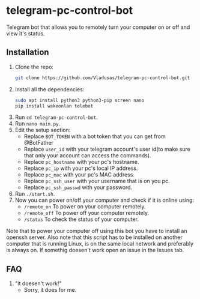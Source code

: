 # telegram-pc-control-bot
Telegram bot that allows you to remotely turn your computer on or off and view it's status.

## Installation
1. Clone the repo:
   ```bash
   git clone https://github.com/Vladusas/telegram-pc-control-bot.git
   ```
2. Install all the dependencies:
   ```bash
   sudo apt install python3 python3-pip screen nano
   pip install wakeonlan telebot
   ```
3. Run `cd telegram-pc-control-bot`.
4. Run `nano main.py`.
5. Edit the setup section:
   - Replace `BOT_TOKEN` with a bot token that you can get from @BotFather
   - Replace `user_id` with your telegram account's user id(to make sure that only your account can access the commands).
   - Replace `pc_hostname` with your pc's hostname.
   - Replace `pc_ip` with your pc's local IP address.
   - Replace `pc_mac` with your pc's MAC address.
   - Replace `pc_ssh_user` with your username that is on you pc.
   - Replace `pc_ssh_passwd` with your password.
6. Run `./start.sh`.
7. Now you can power on/off your computer and check if it is online using:
   - `/remote_on` To power on your computer remotely.
   - `/remote_off` To power off your computer remotely.
   - `/status` To check the status of your computer.

Note that to power your computer off using this bot you have to install an openssh server.
Also note that this script has to be installed on another computer that is running Linux, is on the same local network and preferably is always on.
If somethig doesen't work open an issue in the Issues tab.

## FAQ
1. "it doesen't work!"
   - Sorry, it does for me.
